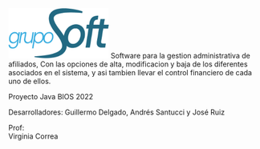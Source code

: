 <img src="https://github.com/Froostx/GrupoSoft/blob/main/gruposoft_logo.png" width="200" height="100">
Software para la gestion administrativa de afiliados, Con las opciones de alta, modificacion y baja de los diferentes asociados en el sistema, y asi tambien llevar el control financiero de cada uno de ellos.

Proyecto Java BIOS 2022

Desarrolladores:
Guillermo Delgado, Andrés Santucci y José Ruiz

Prof:</br>
Virginia Correa
